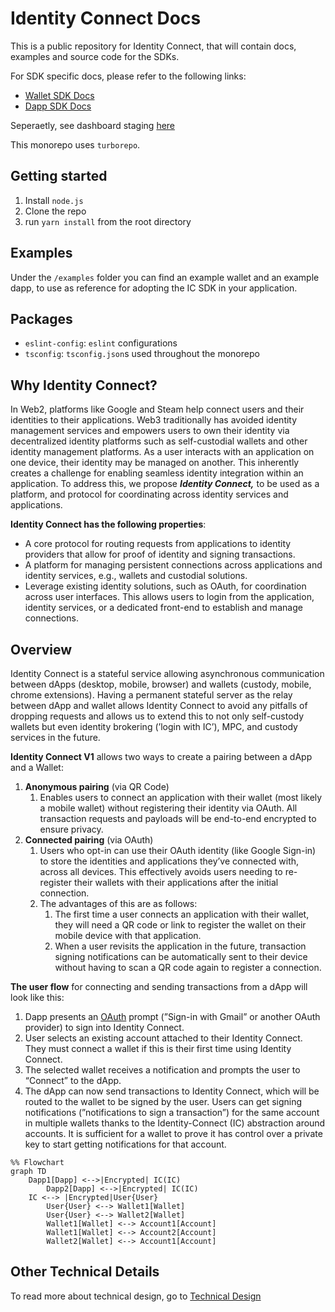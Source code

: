 # Identity Connect Docs

This is a public repository for Identity Connect, that will contain docs, examples and source code for the SDKs.

For SDK specific docs, please refer to the following links:

- [Wallet SDK Docs](packages/wallet-sdk/DOCS.md)
- [Dapp SDK Docs](packages/dapp-sdk/DOCS.md)

Seperaetly, see dashboard staging [here](https://identity-connect.staging.gcp.aptosdev.com/)  

This monorepo uses `turborepo`.

## Getting started

1. Install `node.js`
2. Clone the repo
3. run `yarn install` from the root directory

## Examples

Under the `/examples` folder you can find an example wallet and an example dapp, to use as reference
for adopting the IC SDK in your application.

## Packages

- `eslint-config`: `eslint` configurations
- `tsconfig`: `tsconfig.json`s used throughout the monorepo

## Why Identity Connect?

In Web2, platforms like Google and Steam help connect users and their identities to their applications. Web3 traditionally has avoided identity management services and empowers users to own their identity via decentralized identity platforms such as self-custodial wallets and other identity management platforms. As a user interacts with an application on one device, their identity may be managed on another. This inherently creates a challenge for enabling seamless identity integration within an application. To address this, we propose ************************************Identity Connect*******************,***************** to be used as a platform, and protocol for coordinating across identity services and applications.

**Identity Connect has the following properties**:

- A core protocol for routing requests from applications to identity providers that allow for proof of identity and signing transactions.
- A platform for managing persistent connections across applications and identity services, e.g., wallets and custodial solutions.
- Leverage existing identity solutions, such as OAuth, for coordination across user interfaces. This allows users to login from the application, identity services, or a dedicated front-end to establish and manage connections.

## Overview

Identity Connect is a stateful service allowing asynchronous communication between dApps (desktop, mobile, browser) and wallets (custody, mobile, chrome extensions). Having a permanent stateful server as the relay between dApp and wallet allows Identity Connect to avoid any pitfalls of dropping requests and allows us to extend this to not only self-custody wallets but even identity brokering (’login with IC’), MPC, and custody services in the future.

**Identity Connect V1** allows two ways to create a pairing between a dApp and a Wallet:

1. **Anonymous pairing** (via QR Code)
    1. Enables users to connect an application with their wallet (most likely a mobile wallet) without registering their identity via OAuth. All transaction requests and payloads will be end-to-end encrypted to ensure privacy.
2. **Connected pairing** (via OAuth)
    1. Users who opt-in can use their OAuth identity (like Google Sign-in) to store the identities and applications they’ve connected with, across all devices. This effectively avoids users needing to re-register their wallets with their applications after the initial connection.
    2. The advantages of this are as follows:
        1. The first time a user connects an application with their wallet, they will need a QR code or link to register the wallet on their mobile device with that application. 
        2. When a user revisits the application in the future, transaction signing notifications can be automatically sent to their device without having to scan a QR code again to register a connection.

**The user flow** for connecting and sending transactions from a dApp will look like this:

1. Dapp presents an [OAuth](https://en.wikipedia.org/wiki/OAuth) prompt (”Sign-in with Gmail” or another OAuth provider) to sign into Identity Connect.
2. User selects an existing account attached to their Identity Connect. They must connect a wallet if this is their first time using Identity Connect.
3. The selected wallet receives a notification and prompts the user to “Connect” to the dApp.
4. The dApp can now send transactions to Identity Connect, which will be routed to the wallet to be signed by the user. Users can get signing notifications (”notifications to sign a transaction”) for the same account in multiple wallets thanks to the Identity-Connect (IC) abstraction around accounts. It is sufficient for a wallet to prove it has control over a private key to start getting notifications for that account.

```mermaid
%% Flowchart
graph TD
    Dapp1[Dapp] <-->|Encrypted| IC(IC)
		Dapp2[Dapp] <-->|Encrypted| IC(IC)
    IC <--> |Encrypted|User{User}
		User{User} <--> Wallet1[Wallet]
		User{User} <--> Wallet2[Wallet]
		Wallet1[Wallet] <--> Account1[Account]
		Wallet1[Wallet] <--> Account2[Account]
		Wallet2[Wallet] <--> Account1[Account]
```
## Other Technical Details
To read more about technical design, go to [Technical Design](Technical_Design.md)
  
